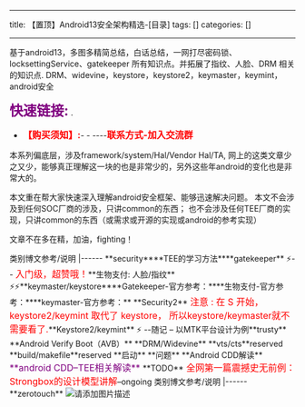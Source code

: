 
--- 
title:  【置顶】Android13安全架构精选-[目录] 
tags: []
categories: [] 

---
>  
 基于android13，多图多精简总结，白话总结，一网打尽密码锁、locksettingService、gatekeeper 所有知识点。并拓展了指纹、人脸、DRM 相关的知识点. DRM、widevine，keystore，keystore2，keymaster，keymint，android安全 


>  
 <font color="purple" size="5">**快速链接:**</font> .   
 -  <font color="red" size="3">**【购买须知】:**</font>- -  ----<font color="red" size="3">**联系方式-加入交流群**</font> 


本系列偏底层，涉及framework/system/Hal/Vendor Hal/TA, 网上的这类文章少之又少，能够真正理解这一块的也是非常少的，另外这些年android的变化也是非常大的。

本文重在帮大家快速深入理解android安全框架、能够迅速解决问题。 本文不会涉及到任何SOC厂商的涉及，只讲common的东西； 也不会涉及任何TEE厂商的实现，只讲common的东西（或需求或开源的实现或android的参考实现）

文章不在多在精，加油，fighting！

<th align="left">类别</th><th align="left">博文</th><th align="left">参考/说明</th>
|------
<td align="left">**security**</td><td align="left">**TEE的学习方法****gatekeeper** ⚡-- <font color="red" size="3"> 入门级，超赞哦！</font>**生物支付: 人脸/指纹** ⚡⚡**keymaster/keystore**</td><td align="left">**Gatekeeper-官方参考：****生物支付-官方参考：****keymaster-官方参考：**</td>
<td align="left">**Security2**</td><td align="left"><font color="red" size="3"> 注意 : 在 S 开始，keystore2/keymint 取代了 keystore， 所以keystore/keymaster就不需要看了.</font>**Keystore2/keymint** ⚡ --随记 – 以MTK平台设计为例**trusty**</td><td align="left"></td>
<td align="left">**Android Verify Boot（AVB）**</td><td align="left"></td><td align="left"></td>
<td align="left">**DRM/Widevine**</td><td align="left"></td><td align="left"></td>
<td align="left">**vts/cts**</td><td align="left"></td><td align="left">reserved</td>
<td align="left">**build/makefile**</td><td align="left"></td><td align="left">reserved</td>
<td align="left">**启动**</td><td align="left"></td><td align="left"></td>
<td align="left">**问题**</td><td align="left"></td><td align="left"></td>
<td align="left">**Android CDD解读**</td><td align="left"><font color="purple" size="3"> **android CDD–TEE相关解读** </font></td><td align="left"></td>
<td align="left">**TODO**</td><td align="left"><font color="red" size="3"> 全网第一篇震撼史无前例：Strongbox的设计模型讲解</font>–ongoing</td><td align="left"></td>

<th align="left">类别</th><th align="left">博文</th><th align="left">参考/说明</th>
|------
<td align="left">**zerotouch**</td><td align="left"></td><td align="left"></td>

<img src="https://img-blog.csdnimg.cn/998b5eef7617440ebc92d3cfa9581b0e.gif" alt="请添加图片描述">
